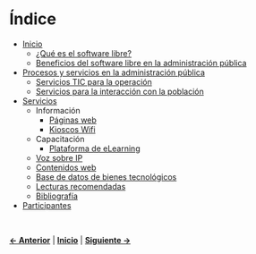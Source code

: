 # Índice  
  
  
* [Inicio](README.md)
  * [¿Qué es el software libre?](software_libre.md)
  * [Beneficios del software libre en la administración pública](beneficios.md)
* [Procesos y servicios en la administración pública](proc_y_servs_en_la_ap.md)
  * [Servicios TIC para la operación](README.md)
  * [Servicios para la interacción con la población](README.md)
* [Servicios](#)
  * Información
    * [Páginas web](servidor_web.md)
    * [Kioscos Wifi](kioscos_wifi.md)
  * Capacitación
    * [Plataforma de eLearning](servidor_lms.md)
  * [Voz sobre IP](README.md)
  * [Contenidos web](README.md)
  * [Base de datos de bienes tecnológicos](README.md)
  * [Lecturas recomendadas](README.md)
  * [Bibliografía](bibliografia.md)
* [Participantes](participantes.md)


<br />   


[**<- Anterior**](README.md) | [**Inicio**](README.md) | [**Siguiente ->**](software_libre.md) 
